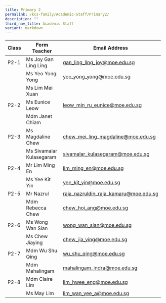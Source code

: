 ```yaml
---
title: Primary 2
permalink: /kcs-family/Academic-Staff/Primary2/
description: ""
third_nav_title: Academic Staff
variant: markdown
---
```

| Class | Form Teacher | Email Address |
| -------- | -------- | -------- |
| P2-1     | Ms Joy Gan Ling Ling     | gan_ling_ling_joy@moe.edu.sg     |
|      | Ms Yeo Yong Yong     | yeo_yong_yong@moe.edu.sg     |
|     | Ms Lim Mei Xuan|    |
| P2-2     | Ms Eunice Leow     | leow_min_ru_eunice@moe.edu.sg    |
|      | Mdm Janet Chiam     |      |
| P2-3     | Ms Magdaline Chew     | chew_mei_ling_magdaline@moe.edu.sg     |
|      | Ms Sivamalar Kulasegaram     | sivamalar_kulasegaram@moe.edu.sg     |
| P2-4     | Mr Lim Ming En     | lim_ming_en@moe.edu.sg     |
|      | Ms Yee Kit Yin     | yee_kit_yin@moe.edu.sg     |
| P2-5     | Mr Nazrul     | raja_nazruldin_raja_kamaru@moe.edu.sg     |
|      | Mdm Rebecca Chew     | chew_hoi_ang@moe.edu.sg     |
| P2-6 | Ms Wong Wan Sian     | wong_wan_sian@moe.edu.sg     |
| | Ms Chew Jiaying | chew_jia_ying@moe.edu.sg
| P2-7     | Mdm Wu Shu Qing     | wu_shu_qing@moe.edu.sg     |
|      | Mdm Mahalingam     | mahalingam_indra@moe.edu.sg     |
| P2-8     | Mdm Claire Lim     | lim_hwee_eng@moe.edu.sg     |
|      | Ms May Lim     | lim_wan_yee_a@moe.edu.sg    |
